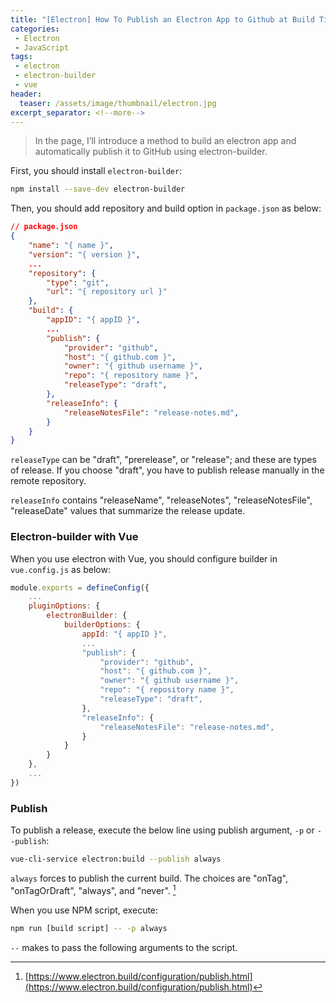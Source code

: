 ```yaml
---
title: "[Electron] How To Publish an Electron App to Github at Build Time"
categories:
 - Electron
 - JavaScript
tags:
 - electron
 - electron-builder
 - vue
header:
  teaser: /assets/image/thumbnail/electron.jpg
excerpt_separator: <!--more-->
---
```


> In the page, I’ll introduce a method to build an electron app and automatically publish it to GitHub using electron-builder. 

<!--more-->

First, you should install `electron-builder`:
```bash
npm install --save-dev electron-builder
```

Then, you should add repository and build option in `package.json` as below:
```json
// package.json
{
	"name": "{ name }",
	"version": "{ version }",
	...
	"repository": {
		"type": "git",
		"url": "{ repository url }"
	},
	"build": {
		"appID": "{ appID }",
		...
		"publish": {
			"provider": "github",
			"host": "{ github.com }",
			"owner": "{ github username }",
			"repo": "{ repository name }",
			"releaseType": "draft",
		},
		"releaseInfo": {
			"releaseNotesFile": "release-notes.md",
		}
	}
}
```
`releaseType` can be "draft", "prerelease", or "release"; and these are types of release. If you choose "draft", you have to publish release manually in the remote repository.

`releaseInfo` contains "releaseName", "releaseNotes", "releaseNotesFile", "releaseDate" values that summarize the release update.

### Electron-builder with Vue
When you use electron with Vue, you should configure builder in `vue.config.js` as below: 
```js
module.exports = defineConfig({
	...
	pluginOptions: {
		electronBuilder: {
			builderOptions: {
				appId: "{ appID }",
				...
				"publish": {
					"provider": "github",
					"host": "{ github.com }",
					"owner": "{ github username }",
					"repo": "{ repository name }",
					"releaseType": "draft",
				},
				"releaseInfo": {
					"releaseNotesFile": "release-notes.md",
				}
			}
		}
	},
	...
})
```

### Publish
To publish a release, execute the below line using publish argument, `-p` or `--publish`:
```bash
vue-cli-service electron:build --publish always
```
`always` forces to publish the current build. The choices are "onTag", "onTagOrDraft", "always", and "never". [^publish]

When you use NPM script, execute:
```bash
npm run [build script] -- -p always
```
`--` makes to pass the following arguments to the script.

[^publish]: [https://www.electron.build/configuration/publish.html](https://www.electron.build/configuration/publish.html)